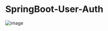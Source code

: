 # SpringBoot-User-Auth

![image](https://github.com/MYassineBoum/SpringBoot-User-Auth/assets/115194839/17128da3-b229-483d-a0ea-0452549de261)
